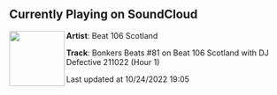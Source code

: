## Currently Playing on SoundCloud

[<img align="left" width="100" src="https://i1.sndcdn.com/artworks-LIoiRbTbdZtOQhht-d3Rugg-t500x500.jpg">](https://soundcloud.com/beat106scotland/bonkers-beats-81-on-beat-106-1?in=beat106scotland/sets/bonkers-beats-81-on-beat-106-scotland-with-dj-defective-mikey-motion-klubfiller-211022)

**Artist**: Beat 106 Scotland 

**Track**: Bonkers Beats #81 on Beat 106 Scotland with DJ Defective 211022 (Hour 1)

Last updated at 10/24/2022 19:05
